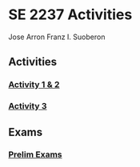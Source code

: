 # SE 2237 Activities

Jose Arron Franz I. Suoberon

## Activities

### [Activity 1 & 2](activity-1-2)

### [Activity 3](activity-3)

## Exams

### [Prelim Exams](prelim-exams)
